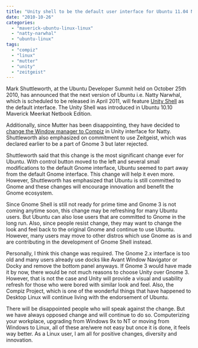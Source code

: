 ```yaml
---
title: "Unity shell to be the default user interface for Ubuntu 11.04 Natty Narwhal"
date: "2010-10-26"
categories: 
  - "maverick-ubuntu-linux-linux"
  - "natty-narwhal"
  - "ubuntu-linux"
tags: 
  - "compiz"
  - "linux"
  - "mutter"
  - "unity"
  - "zeitgeist"
---
```


Mark Shuttleworth, at the Ubuntu Developer Summit held on October 25th 2010, has announced that the next version of Ubuntu i.e. Natty Narwhal, which is scheduled to be released in April 2011, will feature [Unity Shell](http://unity.ubuntu.com/projects/unity/) as the default interface. The Unity Shell was introduced in Ubuntu 10.10 Maverick Meerkat Netbook Edition.

Additionally, since Mutter has been disappointing, they have decided to [change the Window manager to Compiz](http://smspillaz.wordpress.com/2010/10/25/a-bright-new-future-for-compiz/) in Unity interface for Natty. Shuttleworth also emphasized on commitment to use Zeitgeist, which was declared earlier to be a part of Gnome 3 but later rejected.

Shuttleworth said that this change is the most significant change ever for Ubuntu. With control button moved to the left and several small modifications to the default Gnome interface, Ubuntu seemed to part away from the default Gnome interface. This change will help it even more. However, Shuttleworth has emphasized that Ubuntu is still committed to Gnome and these changes will encourage innovation and benefit the Gnome ecosystem.

Since Gnome Shell is still not ready for prime time and Gnome 3 is not coming anytime soon, this change may be refreshing for many Ubuntu users. But Ubuntu can also lose users that are committed to Gnome in the long run. Also, since people resist change, they may want to change the look and feel back to the original Gnome and continue to use Ubuntu. However, many users may move to other distros which use Gnome as is and are contributing in the development of Gnome Shell instead.

Personally, I think this change was required. The Gnome 2.x interface is too old and many users already use docks like Avant Window Navigator or Docky and remove the bottom panel anyways. If Gnome 3 would have made it by now, there would be not much reasons to choose Unity over Gnome 3. However, that is not the case and Unity will provide a visual and usability refresh for those who were bored with similar look and feel. Also, the Compiz Project, which is one of the wonderful things that have happened to Desktop Linux will continue living with the endorsement of Ubuntu.

There will be disappointed people who will speak against the change. But we have always opposed change and will continue to do so. Computerizing your workplace, upgrading from Windows 9x to NT or moving from Windows to Linux, all of these are/were not easy but once it is done, it feels way better. As a Linux user, I am all for positive changes, diversity and innovation.
